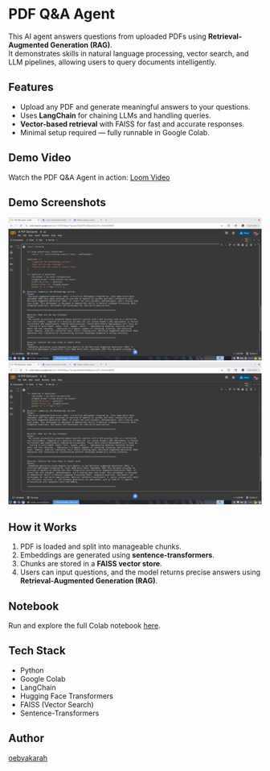 # PDF Q&A Agent

This AI agent answers questions from uploaded PDFs using **Retrieval-Augmented Generation (RAG)**.  
It demonstrates skills in natural language processing, vector search, and LLM pipelines, allowing users to query documents intelligently.

## Features
- Upload any PDF and generate meaningful answers to your questions.
- Uses **LangChain** for chaining LLMs and handling queries.
- **Vector-based retrieval** with FAISS for fast and accurate responses.
- Minimal setup required — fully runnable in Google Colab.

## Demo Video
Watch the PDF Q&A Agent in action: [Loom Video](https://www.loom.com/share/b3132c21543d402bb03527042658ceac?sid=cbe5ba68-1d2c-4d72-a790-7e46a626cbb6)

## Demo Screenshots
![PDF Q&A Agent Screenshot 1](screenshots/PDFQASC1.png)
![PDF Q&A Agent Screenshot 2](screenshots/PDFQASC2.png)

## How it Works
1. PDF is loaded and split into manageable chunks.  
2. Embeddings are generated using **sentence-transformers**.  
3. Chunks are stored in a **FAISS vector store**.  
4. Users can input questions, and the model returns precise answers using **Retrieval-Augmented Generation (RAG)**.

## Notebook
Run and explore the full Colab notebook [here](PDF_Q&A.ipynb).

## Tech Stack
- Python  
- Google Colab  
- LangChain  
- Hugging Face Transformers  
- FAISS (Vector Search)  
- Sentence-Transformers  

## Author
[oebyakarah](https://github.com/oebyakarah)  
